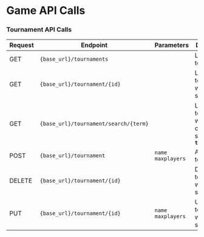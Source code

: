 # Game API Calls

[//]: # (Base Url : http://sample-env.xtfzxnrydy.us-west-1.elasticbeanstalk.com/api/)

### Tournament API Calls

| Request | Endpoint     | Parameters |Description                 |
|---------|--------------|------------- | -----------------------------|
| GET     | `{base_url}/tournaments` | | List all tournaments |
| GET     | `{base_url}/tournament/{id}` | | List tournament with specified **`id`** |
| GET     | `{base_url}/tournament/search/{term}` | | List tournament with name containing specified **`term`** |
| POST     | `{base_url}/tournament`| `name` <br /> `maxplayers` | Add a new tournament |
| DELETE     | `{base_url}/tournament/{id}` | | Delete tournament with specified **`id`** |
| PUT     | `{base_url}/tournament/{id}`| `name` <br /> `maxplayers` | Update tournament with specified **`id`** |
